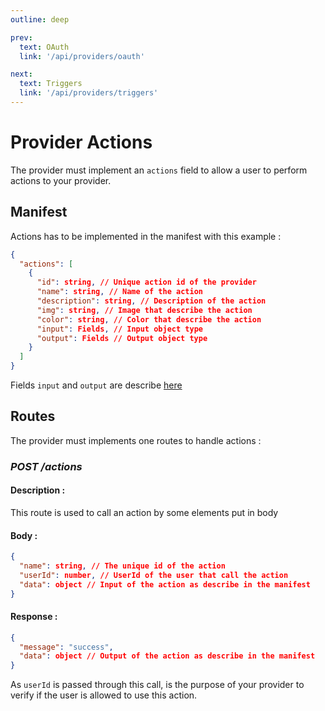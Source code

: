 ```yaml
---
outline: deep

prev:
  text: OAuth
  link: '/api/providers/oauth'

next:
  text: Triggers
  link: '/api/providers/triggers'
---
```


# Provider Actions

The provider must implement an `actions` field to allow a user to perform actions to your provider.

## Manifest

Actions has to be implemented in the manifest with this example :

```json
{
  "actions": [
    {
      "id": string, // Unique action id of the provider
      "name": string, // Name of the action
      "description": string, // Description of the action
      "img": string, // Image that describe the action
      "color": string, // Color that describe the action
      "input": Fields, // Input object type
      "output": Fields // Output object type
    }
  ]
}
```

Fields `input` and `output` are describe [here](./../../../api/providers/manifest/fields/index.md)

## Routes

The provider must implements one routes to handle actions :

### _POST /actions_

#### Description :

This route is used to call an action by some elements put in body

#### Body :
```json
{
  "name": string, // The unique id of the action
  "userId": number, // UserId of the user that call the action
  "data": object // Input of the action as describe in the manifest
}
```

#### Response :
```json
{
  "message": "success",
  "data": object // Output of the action as describe in the manifest
}
```

As `userId` is passed through this call, is the purpose of your provider to verify if the user is allowed to use this action.
